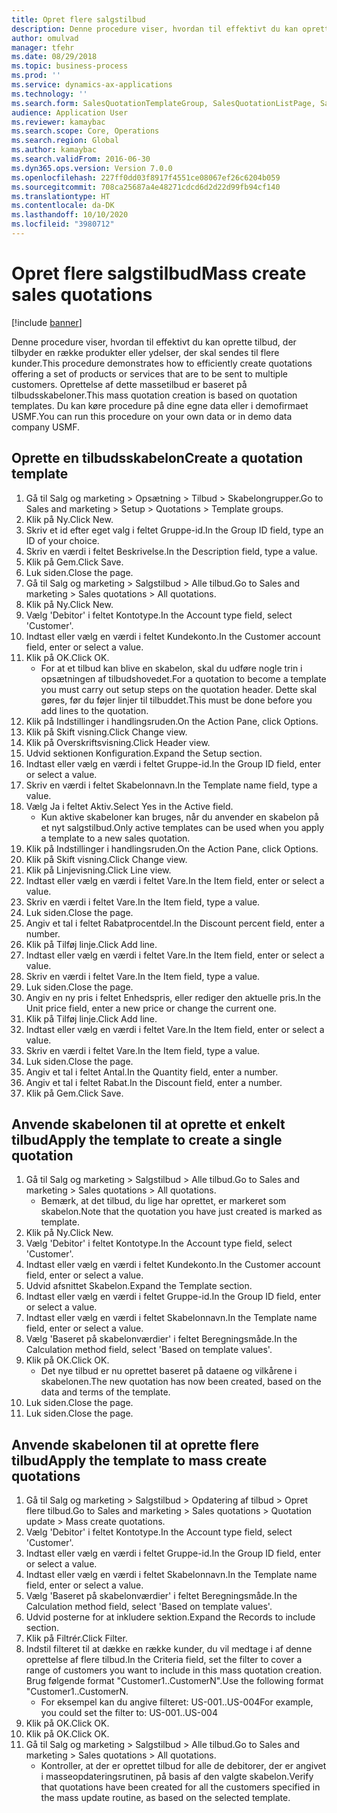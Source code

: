 ```yaml
---
title: Opret flere salgstilbud
description: Denne procedure viser, hvordan til effektivt du kan oprette tilbud, der tilbyder en række produkter eller ydelser, der skal sendes til flere kunder.
author: omulvad
manager: tfehr
ms.date: 08/29/2018
ms.topic: business-process
ms.prod: ''
ms.service: dynamics-ax-applications
ms.technology: ''
ms.search.form: SalesQuotationTemplateGroup, SalesQuotationListPage, SalesCreateQuotation, SalesQuotationTable, SysQueryForm, SalesQuickQuote
audience: Application User
ms.reviewer: kamaybac
ms.search.scope: Core, Operations
ms.search.region: Global
ms.author: kamaybac
ms.search.validFrom: 2016-06-30
ms.dyn365.ops.version: Version 7.0.0
ms.openlocfilehash: 227ff0dd03f8917f4551ce08067ef26c6204b059
ms.sourcegitcommit: 708ca25687a4e48271cdcd6d2d22d99fb94cf140
ms.translationtype: HT
ms.contentlocale: da-DK
ms.lasthandoff: 10/10/2020
ms.locfileid: "3980712"
---
```

# <a name="mass-create-sales-quotations"></a><span data-ttu-id="590c7-103">Opret flere salgstilbud</span><span class="sxs-lookup"><span data-stu-id="590c7-103">Mass create sales quotations</span></span>

[!include [banner](../../includes/banner.md)]

<span data-ttu-id="590c7-104">Denne procedure viser, hvordan til effektivt du kan oprette tilbud, der tilbyder en række produkter eller ydelser, der skal sendes til flere kunder.</span><span class="sxs-lookup"><span data-stu-id="590c7-104">This procedure demonstrates how to efficiently create quotations offering a set of products or services that are to be sent to multiple customers.</span></span> <span data-ttu-id="590c7-105">Oprettelse af dette massetilbud er baseret på tilbudsskabeloner.</span><span class="sxs-lookup"><span data-stu-id="590c7-105">This mass quotation creation is based on quotation templates.</span></span> <span data-ttu-id="590c7-106">Du kan køre procedure på dine egne data eller i demofirmaet USMF.</span><span class="sxs-lookup"><span data-stu-id="590c7-106">You can run this procedure on your own data or in demo data company USMF.</span></span>


## <a name="create-a-quotation-template"></a><span data-ttu-id="590c7-107">Oprette en tilbudsskabelon</span><span class="sxs-lookup"><span data-stu-id="590c7-107">Create a quotation template</span></span>
1. <span data-ttu-id="590c7-108">Gå til Salg og marketing > Opsætning > Tilbud > Skabelongrupper.</span><span class="sxs-lookup"><span data-stu-id="590c7-108">Go to Sales and marketing > Setup > Quotations > Template groups.</span></span>
2. <span data-ttu-id="590c7-109">Klik på Ny.</span><span class="sxs-lookup"><span data-stu-id="590c7-109">Click New.</span></span>
3. <span data-ttu-id="590c7-110">Skriv et id efter eget valg i feltet Gruppe-id.</span><span class="sxs-lookup"><span data-stu-id="590c7-110">In the Group ID field, type an ID of your choice.</span></span>
4. <span data-ttu-id="590c7-111">Skriv en værdi i feltet Beskrivelse.</span><span class="sxs-lookup"><span data-stu-id="590c7-111">In the Description field, type a value.</span></span>
5. <span data-ttu-id="590c7-112">Klik på Gem.</span><span class="sxs-lookup"><span data-stu-id="590c7-112">Click Save.</span></span>
6. <span data-ttu-id="590c7-113">Luk siden.</span><span class="sxs-lookup"><span data-stu-id="590c7-113">Close the page.</span></span>
7. <span data-ttu-id="590c7-114">Gå til Salg og marketing > Salgstilbud > Alle tilbud.</span><span class="sxs-lookup"><span data-stu-id="590c7-114">Go to Sales and marketing > Sales quotations > All quotations.</span></span>
8. <span data-ttu-id="590c7-115">Klik på Ny.</span><span class="sxs-lookup"><span data-stu-id="590c7-115">Click New.</span></span>
9. <span data-ttu-id="590c7-116">Vælg 'Debitor' i feltet Kontotype.</span><span class="sxs-lookup"><span data-stu-id="590c7-116">In the Account type field, select 'Customer'.</span></span>
10. <span data-ttu-id="590c7-117">Indtast eller vælg en værdi i feltet Kundekonto.</span><span class="sxs-lookup"><span data-stu-id="590c7-117">In the Customer account field, enter or select a value.</span></span>
11. <span data-ttu-id="590c7-118">Klik på OK.</span><span class="sxs-lookup"><span data-stu-id="590c7-118">Click OK.</span></span>
    * <span data-ttu-id="590c7-119">For at et tilbud kan blive en skabelon, skal du udføre nogle trin i opsætningen af tilbudshovedet.</span><span class="sxs-lookup"><span data-stu-id="590c7-119">For a quotation to become a template you must carry out  setup steps on the quotation header.</span></span> <span data-ttu-id="590c7-120">Dette skal gøres, før du føjer linjer til tilbuddet.</span><span class="sxs-lookup"><span data-stu-id="590c7-120">This must be done before you add lines to the quotation.</span></span>   
12. <span data-ttu-id="590c7-121">Klik på Indstillinger i handlingsruden.</span><span class="sxs-lookup"><span data-stu-id="590c7-121">On the Action Pane, click Options.</span></span>
13. <span data-ttu-id="590c7-122">Klik på Skift visning.</span><span class="sxs-lookup"><span data-stu-id="590c7-122">Click Change view.</span></span>
14. <span data-ttu-id="590c7-123">Klik på Overskriftsvisning.</span><span class="sxs-lookup"><span data-stu-id="590c7-123">Click Header view.</span></span>
15. <span data-ttu-id="590c7-124">Udvid sektionen Konfiguration.</span><span class="sxs-lookup"><span data-stu-id="590c7-124">Expand the Setup section.</span></span>
16. <span data-ttu-id="590c7-125">Indtast eller vælg en værdi i feltet Gruppe-id.</span><span class="sxs-lookup"><span data-stu-id="590c7-125">In the Group ID field, enter or select a value.</span></span>
17. <span data-ttu-id="590c7-126">Skriv en værdi i feltet Skabelonnavn.</span><span class="sxs-lookup"><span data-stu-id="590c7-126">In the Template name field, type a value.</span></span>
18. <span data-ttu-id="590c7-127">Vælg Ja i feltet Aktiv.</span><span class="sxs-lookup"><span data-stu-id="590c7-127">Select Yes in the Active field.</span></span>
    * <span data-ttu-id="590c7-128">Kun aktive skabeloner kan bruges, når du anvender en skabelon på et nyt salgstilbud.</span><span class="sxs-lookup"><span data-stu-id="590c7-128">Only active templates can be used when you apply a template to a new sales quotation.</span></span>  
19. <span data-ttu-id="590c7-129">Klik på Indstillinger i handlingsruden.</span><span class="sxs-lookup"><span data-stu-id="590c7-129">On the Action Pane, click Options.</span></span>
20. <span data-ttu-id="590c7-130">Klik på Skift visning.</span><span class="sxs-lookup"><span data-stu-id="590c7-130">Click Change view.</span></span>
21. <span data-ttu-id="590c7-131">Klik på Linjevisning.</span><span class="sxs-lookup"><span data-stu-id="590c7-131">Click Line view.</span></span>
22. <span data-ttu-id="590c7-132">Indtast eller vælg en værdi i feltet Vare.</span><span class="sxs-lookup"><span data-stu-id="590c7-132">In the Item field, enter or select a value.</span></span>
23. <span data-ttu-id="590c7-133">Skriv en værdi i feltet Vare.</span><span class="sxs-lookup"><span data-stu-id="590c7-133">In the Item field, type a value.</span></span>
24. <span data-ttu-id="590c7-134">Luk siden.</span><span class="sxs-lookup"><span data-stu-id="590c7-134">Close the page.</span></span>
25. <span data-ttu-id="590c7-135">Angiv et tal i feltet Rabatprocentdel.</span><span class="sxs-lookup"><span data-stu-id="590c7-135">In the Discount percent field, enter a number.</span></span>
26. <span data-ttu-id="590c7-136">Klik på Tilføj linje.</span><span class="sxs-lookup"><span data-stu-id="590c7-136">Click Add line.</span></span>
27. <span data-ttu-id="590c7-137">Indtast eller vælg en værdi i feltet Vare.</span><span class="sxs-lookup"><span data-stu-id="590c7-137">In the Item field, enter or select a value.</span></span>
28. <span data-ttu-id="590c7-138">Skriv en værdi i feltet Vare.</span><span class="sxs-lookup"><span data-stu-id="590c7-138">In the Item field, type a value.</span></span>
29. <span data-ttu-id="590c7-139">Luk siden.</span><span class="sxs-lookup"><span data-stu-id="590c7-139">Close the page.</span></span>
30. <span data-ttu-id="590c7-140">Angiv en ny pris i feltet Enhedspris, eller rediger den aktuelle pris.</span><span class="sxs-lookup"><span data-stu-id="590c7-140">In the Unit price field, enter a new price or change the current one.</span></span>
31. <span data-ttu-id="590c7-141">Klik på Tilføj linje.</span><span class="sxs-lookup"><span data-stu-id="590c7-141">Click Add line.</span></span>
32. <span data-ttu-id="590c7-142">Indtast eller vælg en værdi i feltet Vare.</span><span class="sxs-lookup"><span data-stu-id="590c7-142">In the Item field, enter or select a value.</span></span>
33. <span data-ttu-id="590c7-143">Skriv en værdi i feltet Vare.</span><span class="sxs-lookup"><span data-stu-id="590c7-143">In the Item field, type a value.</span></span>
34. <span data-ttu-id="590c7-144">Luk siden.</span><span class="sxs-lookup"><span data-stu-id="590c7-144">Close the page.</span></span>
35. <span data-ttu-id="590c7-145">Angiv et tal i feltet Antal.</span><span class="sxs-lookup"><span data-stu-id="590c7-145">In the Quantity field, enter a number.</span></span>
36. <span data-ttu-id="590c7-146">Angiv et tal i feltet Rabat.</span><span class="sxs-lookup"><span data-stu-id="590c7-146">In the Discount field, enter a number.</span></span>
37. <span data-ttu-id="590c7-147">Klik på Gem.</span><span class="sxs-lookup"><span data-stu-id="590c7-147">Click Save.</span></span>

## <a name="apply-the-template-to-create-a-single-quotation"></a><span data-ttu-id="590c7-148">Anvende skabelonen til at oprette et enkelt tilbud</span><span class="sxs-lookup"><span data-stu-id="590c7-148">Apply the template to create a single quotation</span></span>
1. <span data-ttu-id="590c7-149">Gå til Salg og marketing > Salgstilbud > Alle tilbud.</span><span class="sxs-lookup"><span data-stu-id="590c7-149">Go to Sales and marketing > Sales quotations > All quotations.</span></span>
    * <span data-ttu-id="590c7-150">Bemærk, at det tilbud, du lige har oprettet, er markeret som skabelon.</span><span class="sxs-lookup"><span data-stu-id="590c7-150">Note that the quotation you have just created is marked as template.</span></span>  
2. <span data-ttu-id="590c7-151">Klik på Ny.</span><span class="sxs-lookup"><span data-stu-id="590c7-151">Click New.</span></span>
3. <span data-ttu-id="590c7-152">Vælg 'Debitor' i feltet Kontotype.</span><span class="sxs-lookup"><span data-stu-id="590c7-152">In the Account type field, select 'Customer'.</span></span>
4. <span data-ttu-id="590c7-153">Indtast eller vælg en værdi i feltet Kundekonto.</span><span class="sxs-lookup"><span data-stu-id="590c7-153">In the Customer account field, enter or select a value.</span></span>
5. <span data-ttu-id="590c7-154">Udvid afsnittet Skabelon.</span><span class="sxs-lookup"><span data-stu-id="590c7-154">Expand the Template section.</span></span>
6. <span data-ttu-id="590c7-155">Indtast eller vælg en værdi i feltet Gruppe-id.</span><span class="sxs-lookup"><span data-stu-id="590c7-155">In the Group ID field, enter or select a value.</span></span>
7. <span data-ttu-id="590c7-156">Indtast eller vælg en værdi i feltet Skabelonnavn.</span><span class="sxs-lookup"><span data-stu-id="590c7-156">In the Template name field, enter or select a value.</span></span>
8. <span data-ttu-id="590c7-157">Vælg 'Baseret på skabelonværdier' i feltet Beregningsmåde.</span><span class="sxs-lookup"><span data-stu-id="590c7-157">In the Calculation method field, select 'Based on template values'.</span></span>
9. <span data-ttu-id="590c7-158">Klik på OK.</span><span class="sxs-lookup"><span data-stu-id="590c7-158">Click OK.</span></span>
    * <span data-ttu-id="590c7-159">Det nye tilbud er nu oprettet baseret på dataene og vilkårene i skabelonen.</span><span class="sxs-lookup"><span data-stu-id="590c7-159">The new quotation has now been created, based on the data and terms of the template.</span></span>  
10. <span data-ttu-id="590c7-160">Luk siden.</span><span class="sxs-lookup"><span data-stu-id="590c7-160">Close the page.</span></span>
11. <span data-ttu-id="590c7-161">Luk siden.</span><span class="sxs-lookup"><span data-stu-id="590c7-161">Close the page.</span></span>

## <a name="apply-the-template-to-mass-create-quotations"></a><span data-ttu-id="590c7-162">Anvende skabelonen til at oprette flere tilbud</span><span class="sxs-lookup"><span data-stu-id="590c7-162">Apply the template to mass create quotations</span></span>
1. <span data-ttu-id="590c7-163">Gå til Salg og marketing > Salgstilbud > Opdatering af tilbud > Opret flere tilbud.</span><span class="sxs-lookup"><span data-stu-id="590c7-163">Go to Sales and marketing > Sales quotations > Quotation update > Mass create quotations.</span></span>
2. <span data-ttu-id="590c7-164">Vælg 'Debitor' i feltet Kontotype.</span><span class="sxs-lookup"><span data-stu-id="590c7-164">In the Account type field, select 'Customer'.</span></span>
3. <span data-ttu-id="590c7-165">Indtast eller vælg en værdi i feltet Gruppe-id.</span><span class="sxs-lookup"><span data-stu-id="590c7-165">In the Group ID field, enter or select a value.</span></span>
4. <span data-ttu-id="590c7-166">Indtast eller vælg en værdi i feltet Skabelonnavn.</span><span class="sxs-lookup"><span data-stu-id="590c7-166">In the Template name field, enter or select a value.</span></span>
5. <span data-ttu-id="590c7-167">Vælg 'Baseret på skabelonværdier' i feltet Beregningsmåde.</span><span class="sxs-lookup"><span data-stu-id="590c7-167">In the Calculation method field, select 'Based on template values'.</span></span>
6. <span data-ttu-id="590c7-168">Udvid posterne for at inkludere sektion.</span><span class="sxs-lookup"><span data-stu-id="590c7-168">Expand the Records to include section.</span></span>
7. <span data-ttu-id="590c7-169">Klik på Filtrér.</span><span class="sxs-lookup"><span data-stu-id="590c7-169">Click Filter.</span></span>
8. <span data-ttu-id="590c7-170">Indstil filteret til at dække en række kunder, du vil medtage i af denne oprettelse af flere tilbud.</span><span class="sxs-lookup"><span data-stu-id="590c7-170">In the Criteria field, set the filter to cover a range of customers you want to include in this mass quotation creation.</span></span> <span data-ttu-id="590c7-171">Brug følgende format "Customer1..CustomerN".</span><span class="sxs-lookup"><span data-stu-id="590c7-171">Use the following format "Customer1..CustomerN.</span></span>
    * <span data-ttu-id="590c7-172">For eksempel kan du angive filteret: US-001..US-004</span><span class="sxs-lookup"><span data-stu-id="590c7-172">For example, you could set the filter to: US-001..US-004</span></span>  
9. <span data-ttu-id="590c7-173">Klik på OK.</span><span class="sxs-lookup"><span data-stu-id="590c7-173">Click OK.</span></span>
10. <span data-ttu-id="590c7-174">Klik på OK.</span><span class="sxs-lookup"><span data-stu-id="590c7-174">Click OK.</span></span>
11. <span data-ttu-id="590c7-175">Gå til Salg og marketing > Salgstilbud > Alle tilbud.</span><span class="sxs-lookup"><span data-stu-id="590c7-175">Go to Sales and marketing > Sales quotations > All quotations.</span></span>
    * <span data-ttu-id="590c7-176">Kontroller, at der er oprettet tilbud for alle de debitorer, der er angivet i masseopdateringsrutinen, på basis af den valgte skabelon.</span><span class="sxs-lookup"><span data-stu-id="590c7-176">Verify that quotations have been created for all the customers specified in the mass update routine, as based on the selected template.</span></span>  

